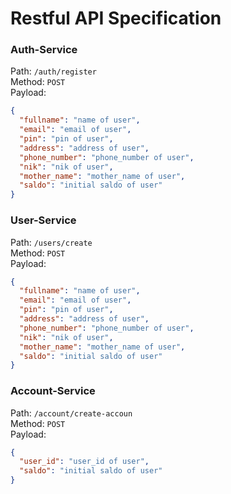 # Restful API Specification

### Auth-Service
Path: ``/auth/register`` <br/>
Method: ``POST`` <br/>
Payload:
```json
{
  "fullname": "name of user",
  "email": "email of user",
  "pin": "pin of user",
  "address": "address of user",
  "phone_number": "phone_number of user",
  "nik": "nik of user",
  "mother_name": "mother_name of user",
  "saldo": "initial saldo of user"
}
```

### User-Service
Path: ``/users/create`` <br/>
Method: ``POST`` <br/>
Payload:
```json
{
  "fullname": "name of user",
  "email": "email of user",
  "pin": "pin of user",
  "address": "address of user",
  "phone_number": "phone_number of user",
  "nik": "nik of user",
  "mother_name": "mother_name of user",
  "saldo": "initial saldo of user"
}
```


### Account-Service
Path: ``/account/create-accoun`` <br/>
Method: ``POST`` <br/>
Payload:
```json
{
  "user_id": "user_id of user",
  "saldo": "initial saldo of user"
}
```